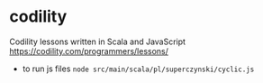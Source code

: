 # codility

Codility lessons written in Scala and JavaScript
https://codility.com/programmers/lessons/

- to run js files `node src/main/scala/pl/superczynski/cyclic.js`
